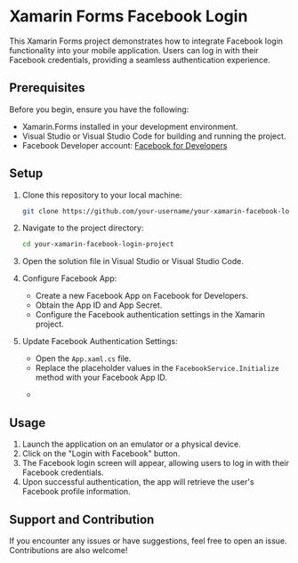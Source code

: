# Xamarin Forms Facebook Login

This Xamarin Forms project demonstrates how to integrate Facebook login functionality into your mobile application. Users can log in with their Facebook credentials, providing a seamless authentication experience.

## Prerequisites

Before you begin, ensure you have the following:

- Xamarin.Forms installed in your development environment.
- Visual Studio or Visual Studio Code for building and running the project.
- Facebook Developer account: [Facebook for Developers](https://developers.facebook.com/)

## Setup

1. Clone this repository to your local machine:

   ```bash
   git clone https://github.com/your-username/your-xamarin-facebook-login-project.git

2. Navigate to the project directory:
    ```bash
   cd your-xamarin-facebook-login-project
3. Open the solution file in Visual Studio or Visual Studio Code.
4. Configure Facebook App:
   - Create a new Facebook App on Facebook for Developers.
   - Obtain the App ID and App Secret.
   - Configure the Facebook authentication settings in the Xamarin project.
5. Update Facebook Authentication Settings:
   - Open the `App.xaml.cs` file.
   - Replace the placeholder values in the `FacebookService.Initialize` method with your Facebook App ID.
   - ```FacebookService.Initialize("YOUR_FACEBOOK_APP_ID");
  
## Usage
1. Launch the application on an emulator or a physical device.
2. Click on the "Login with Facebook" button.
3. The Facebook login screen will appear, allowing users to log in with their Facebook credentials.
4. Upon successful authentication, the app will retrieve the user's Facebook profile information.

## Support and Contribution
If you encounter any issues or have suggestions, feel free to open an issue. Contributions are also welcome!
